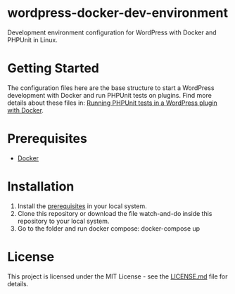 # wordpress-docker-dev-environment
Development environment configuration for WordPress with Docker and PHPUnit in Linux.

# Getting Started
The configuration files here are the base structure to start a WordPress development with Docker and run PHPUnit tests on plugins. Find more details about these files in: [Running PHPUnit tests in a WordPress plugin with Docker](https://carlosguzman.dev/running-phpunit-tests-in-a-wordpress-plugin-with-docker/).

# Prerequisites

- [Docker](https://docs.docker.com/get-docker/)

# Installation

1. Install the [prerequisites](#prerequisites) in your local system.
2. Clone this repository or download the file watch-and-do inside this repository to your local system.
3. Go to the folder and run docker compose: docker-compose up

# License

This project is licensed under the MIT License - see the [LICENSE.md](LICENSE.md) file for details.
